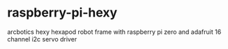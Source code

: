 # raspberry-pi-hexy

arcbotics hexy hexapod robot frame with raspberry pi zero and adafruit 16 channel i2c servo driver
